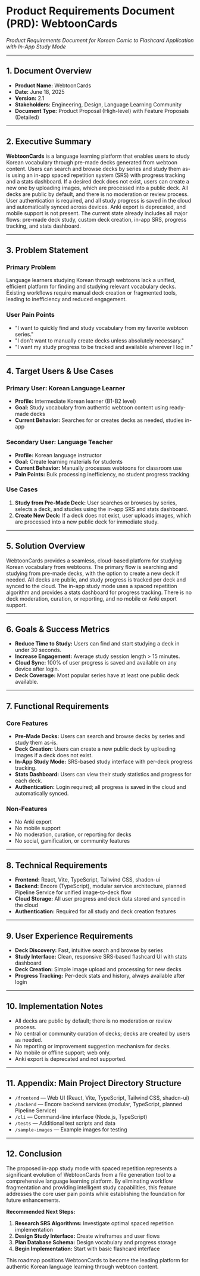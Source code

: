 # Product Requirements Document (PRD): WebtoonCards

*Product Requirements Document for Korean Comic to Flashcard Application with In-App Study Mode*

---

## 1. Document Overview

- **Product Name:** WebtoonCards
- **Date:** June 18, 2025
- **Version:** 2.1
- **Stakeholders:** Engineering, Design, Language Learning Community
- **Document Type:** Product Proposal (High-level) with Feature Proposals (Detailed)

---

## 2. Executive Summary

**WebtoonCards** is a language learning platform that enables users to study Korean vocabulary through pre-made decks generated from webtoon content. Users can search and browse decks by series and study them as-is using an in-app spaced repetition system (SRS) with progress tracking and a stats dashboard. If a desired deck does not exist, users can create a new one by uploading images, which are processed into a public deck. All decks are public by default, and there is no moderation or review process. User authentication is required, and all study progress is saved in the cloud and automatically synced across devices. Anki export is deprecated, and mobile support is not present. The current state already includes all major flows: pre-made deck study, custom deck creation, in-app SRS, progress tracking, and stats dashboard.

---

## 3. Problem Statement

### Primary Problem
Language learners studying Korean through webtoons lack a unified, efficient platform for finding and studying relevant vocabulary decks. Existing workflows require manual deck creation or fragmented tools, leading to inefficiency and reduced engagement.

### User Pain Points
- "I want to quickly find and study vocabulary from my favorite webtoon series."
- "I don't want to manually create decks unless absolutely necessary."
- "I want my study progress to be tracked and available wherever I log in."

---

## 4. Target Users & Use Cases

### Primary User: Korean Language Learner
- **Profile:** Intermediate Korean learner (B1-B2 level)
- **Goal:** Study vocabulary from authentic webtoon content using ready-made decks
- **Current Behavior:** Searches for or creates decks as needed, studies in-app

### Secondary User: Language Teacher
- **Profile:** Korean language instructor
- **Goal:** Create learning materials for students
- **Current Behavior:** Manually processes webtoons for classroom use
- **Pain Points:** Bulk processing inefficiency, no student progress tracking

### Use Cases
1. **Study from Pre-Made Deck:** User searches or browses by series, selects a deck, and studies using the in-app SRS and stats dashboard.
2. **Create New Deck:** If a deck does not exist, user uploads images, which are processed into a new public deck for immediate study.

---

## 5. Solution Overview

WebtoonCards provides a seamless, cloud-based platform for studying Korean vocabulary from webtoons. The primary flow is searching and studying from pre-made decks, with the option to create a new deck if needed. All decks are public, and study progress is tracked per deck and synced to the cloud. The in-app study mode uses a spaced repetition algorithm and provides a stats dashboard for progress tracking. There is no deck moderation, curation, or reporting, and no mobile or Anki export support.

---

## 6. Goals & Success Metrics

- **Reduce Time to Study:** Users can find and start studying a deck in under 30 seconds.
- **Increase Engagement:** Average study session length > 15 minutes.
- **Cloud Sync:** 100% of user progress is saved and available on any device after login.
- **Deck Coverage:** Most popular series have at least one public deck available.

---

## 7. Functional Requirements

### Core Features
- **Pre-Made Decks:** Users can search and browse decks by series and study them as-is.
- **Deck Creation:** Users can create a new public deck by uploading images if a deck does not exist.
- **In-App Study Mode:** SRS-based study interface with per-deck progress tracking.
- **Stats Dashboard:** Users can view their study statistics and progress for each deck.
- **Authentication:** Login required; all progress is saved in the cloud and automatically synced.

### Non-Features
- No Anki export
- No mobile support
- No moderation, curation, or reporting for decks
- No social, gamification, or community features

---

## 8. Technical Requirements

- **Frontend:** React, Vite, TypeScript, Tailwind CSS, shadcn-ui
- **Backend:** Encore (TypeScript), modular service architecture, planned Pipeline Service for unified image-to-deck flow
- **Cloud Storage:** All user progress and deck data stored and synced in the cloud
- **Authentication:** Required for all study and deck creation features

---

## 9. User Experience Requirements

- **Deck Discovery:** Fast, intuitive search and browse by series
- **Study Interface:** Clean, responsive SRS-based flashcard UI with stats dashboard
- **Deck Creation:** Simple image upload and processing for new decks
- **Progress Tracking:** Per-deck stats and history, always available after login

---

## 10. Implementation Notes

- All decks are public by default; there is no moderation or review process.
- No central or community curation of decks; decks are created by users as needed.
- No reporting or improvement suggestion mechanism for decks.
- No mobile or offline support; web only.
- Anki export is deprecated and not supported.

---

## 11. Appendix: Main Project Directory Structure
- `/frontend` — Web UI (React, Vite, TypeScript, Tailwind CSS, shadcn-ui)
- `/backend` — Encore backend services (modular, TypeScript, planned Pipeline Service)
- `/cli` — Command-line interface (Node.js, TypeScript)
- `/tests` — Additional test scripts and data
- `/sample-images` — Example images for testing

---

## 12. Conclusion

The proposed in-app study mode with spaced repetition represents a significant evolution of WebtoonCards from a file generation tool to a comprehensive language learning platform. By eliminating workflow fragmentation and providing intelligent study capabilities, this feature addresses the core user pain points while establishing the foundation for future enhancements.

**Recommended Next Steps:**
1. **Research SRS Algorithms:** Investigate optimal spaced repetition implementation
2. **Design Study Interface:** Create wireframes and user flows
3. **Plan Database Schema:** Design vocabulary and progress storage
4. **Begin Implementation:** Start with basic flashcard interface

This roadmap positions WebtoonCards to become the leading platform for authentic Korean language learning through webtoon content. 